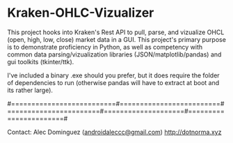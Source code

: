 # Kraken-OHLC-Vizualizer

This project hooks into Kraken's Rest API to pull, parse, and vizualize OHCL (open, high, low, close) market data in a GUI. This project's primary purpose is to demonstrate proficiency in Python,
as well as competency with common data parsing/vizualization libraries (JSON/matplotlib/pandas) and gui toolkits (tkinter/ttk).



I've included a binary .exe should you prefer, but it does require the folder of dependencies to run (otherwise pandas will have to extract at boot and its rather large).



\#==========================#=========================#=======================#====================#=======================#

Contact: Alec Dominguez (androidaleccc@gmail.com) http://dotnorma.xyz

